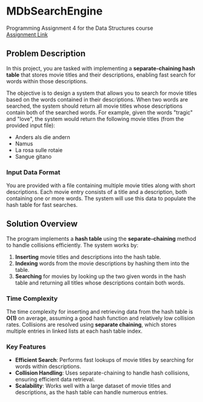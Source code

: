 # MDbSearchEngine

Programming Assignment 4 for the Data Structures course  
[Assignment Link](https://ds.cs.rutgers.edu/assignment-rumdb/)

## Problem Description

In this project, you are tasked with implementing a **separate-chaining hash table** that stores movie titles and their descriptions, enabling fast search for words within those descriptions.

The objective is to design a system that allows you to search for movie titles based on the words contained in their descriptions. When two words are searched, the system should return all movie titles whose descriptions contain both of the searched words. For example, given the words "tragic" and "love", the system would return the following movie titles (from the provided input file):

- Anders als die andern
- Namus
- La rosa sulle rotaie
- Sangue gitano

### Input Data Format

You are provided with a file containing multiple movie titles along with short descriptions. Each movie entry consists of a title and a description, both containing one or more words. The system will use this data to populate the hash table for fast searches.

## Solution Overview

The program implements a **hash table** using the **separate-chaining** method to handle collisions efficiently. The system works by:

1. **Inserting** movie titles and descriptions into the hash table.
2. **Indexing** words from the movie descriptions by hashing them into the table.
3. **Searching** for movies by looking up the two given words in the hash table and returning all titles whose descriptions contain both words.

### Time Complexity

The time complexity for inserting and retrieving data from the hash table is **O(1)** on average, assuming a good hash function and relatively low collision rates. Collisions are resolved using **separate chaining**, which stores multiple entries in linked lists at each hash table index.

### Key Features

- **Efficient Search**: Performs fast lookups of movie titles by searching for words within descriptions.
- **Collision Handling**: Uses separate-chaining to handle hash collisions, ensuring efficient data retrieval.
- **Scalability**: Works well with a large dataset of movie titles and descriptions, as the hash table can handle numerous entries.
